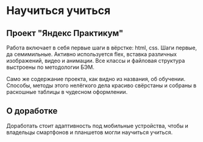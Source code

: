 # Научиться учиться
## Проект "Яндекс Практикум" 

Работа включает в себя первые шаги в вёрстке: html, css. Шаги первые, да семимильные.
Активно используется flex, вставка различных изображений, видео и анимации.
Все классы и файловая структура выстроены по методологии БЭМ.

Само же содержание проекта, как видно из названия, об обучении.
Способы, методы этого нелёгкого дела красиво свёрстаны и собраны в раскошные таблицы в чудесном оформлении.

## О доработке

Доработать стоит адаптивность под мобильные устройства, чтобы и владельцы смартфонов и планшетов могли научиться учиться.
